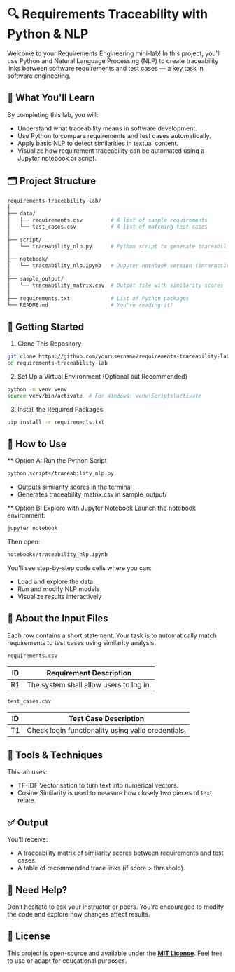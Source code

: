 # 🔍 Requirements Traceability with Python & NLP

Welcome to your Requirements Engineering mini-lab! In this project, you'll use Python and Natural Language Processing (NLP) to create traceability links between software requirements and test cases — a key task in software engineering.


## 🎯 What You'll Learn

By completing this lab, you will:
- Understand what traceability means in software development.
- Use Python to compare requirements and test cases automatically.
- Apply basic NLP to detect similarities in textual content.
- Visualize how requirement traceability can be automated using a Jupyter notebook or script.


## 🗂️ Project Structure

```bash
requirements-traceability-lab/
│
├── data/
│   ├── requirements.csv         # A list of sample requirements
│   └── test_cases.csv           # A list of matching test cases
│
├── script/
│   └── traceability_nlp.py      # Python script to generate traceability links
│
├── notebook/
│   └── traceability_nlp.ipynb   # Jupyter notebook version (interactive)
│
├── sample_output/
│   └── traceability_matrix.csv  # Output file with similarity scores
│
├── requirements.txt             # List of Python packages
└── README.md                    # You're reading it!
```

## 🚀 Getting Started

1. Clone This Repository
```bash
git clone https://github.com/yourusername/requirements-traceability-lab.git
cd requirements-traceability-lab
```

2. Set Up a Virtual Environment (Optional but Recommended)
```bash
python -m venv venv
source venv/bin/activate  # For Windows: venv\Scripts\activate
```

3. Install the Required Packages
```bash
pip install -r requirements.txt
```

## 📘 How to Use
** Option A: Run the Python Script
```bash
python scripts/traceability_nlp.py
```

* Outputs similarity scores in the terminal
* Generates traceability_matrix.csv in sample_output/

** Option B: Explore with Jupyter Notebook
Launch the notebook environment:
```bash
jupyter notebook
```

Then open:
```bash
notebooks/traceability_nlp.ipynb
```

You'll see step-by-step code cells where you can:
* Load and explore the data
* Run and modify NLP models
* Visualize results interactively

## 📁 About the Input Files
Each row contains a short statement. Your task is to automatically match requirements to test cases using similarity analysis.
```bash
requirements.csv
```
| ID | Requirement Description                 |
| -- | --------------------------------------- |
| R1 | The system shall allow users to log in. |

```bash
test_cases.csv
```
| ID | Test Case Description                              |
| -- | -------------------------------------------------- |
| T1 | Check login functionality using valid credentials. |

## 🧠 Tools & Techniques
This lab uses:
* TF-IDF Vectorisation to turn text into numerical vectors.
* Cosine Similarity is used to measure how closely two pieces of text relate.

## ✅ Output
You'll receive:
* A traceability matrix of similarity scores between requirements and test cases.
* A table of recommended trace links (if score > threshold).

## 🙋 Need Help?
Don’t hesitate to ask your instructor or peers. You're encouraged to modify the code and explore how changes affect results.

## 📜 License
This project is open-source and available under the **[MIT License](LICENSE)**. Feel free to use or adapt for educational purposes. 
